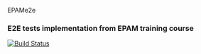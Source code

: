 EPAMe2e

### E2E tests implementation from EPAM training course

[![Build Status](https://travis-ci.org/travis-ci/travis-web.svg?branch=master)](https://travis-ci.org/travis-ci/travis-web)